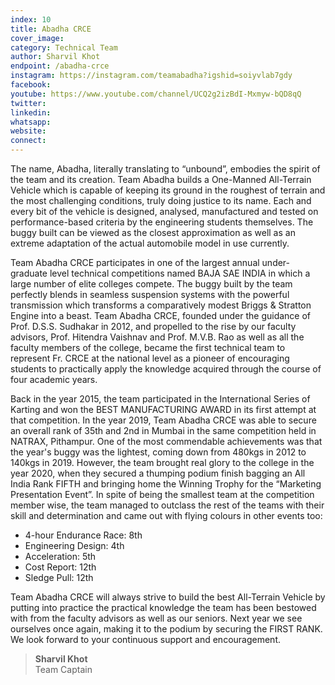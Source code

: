 ```yaml
---
index: 10
title: Abadha CRCE
cover_image:
category: Technical Team
author: Sharvil Khot
endpoint: /abadha-crce
instagram: https://instagram.com/teamabadha?igshid=soiyvlab7gdy
facebook:
youtube: https://www.youtube.com/channel/UCQ2g2izBdI-Mxmyw-bQD8qQ
twitter:
linkedin:
whatsapp:
website:
connect:
---
```


The name, Abadha, literally translating to “unbound”, embodies the spirit of the team and its creation. Team Abadha builds a One-Manned All-Terrain Vehicle which is capable of keeping its ground in the roughest of terrain and the most challenging conditions, truly doing justice to its name. Each and every bit of the vehicle is designed, analysed, manufactured and tested on performance-based criteria by the engineering students themselves. The buggy built can be viewed as the closest approximation as well as an extreme adaptation of the actual automobile model in use currently.

Team Abadha CRCE participates in one of the largest annual under-graduate level technical competitions named BAJA SAE INDIA in which a large number of elite colleges compete. The buggy built by the team perfectly blends in seamless suspension systems with the powerful transmission which transforms a comparatively modest Briggs & Stratton Engine into a beast. Team Abadha CRCE, founded under the guidance of Prof. D.S.S. Sudhakar in 2012, and propelled to the rise by our faculty advisors, Prof. Hitendra Vaishnav and Prof. M.V.B. Rao as well as all the faculty members of the college, became the first technical team to represent Fr. CRCE at the national level as a pioneer of encouraging students to practically apply the knowledge acquired through the course of four academic years.

Back in the year 2015, the team participated in the International Series of Karting and won the BEST MANUFACTURING AWARD in its first attempt at that competition. In the year 2019, Team Abadha CRCE was able to secure an overall rank of 35th and 2nd in Mumbai in the same competition held in NATRAX, Pithampur. One of the most commendable achievements was that the year's buggy was the lightest, coming down from 480kgs in 2012 to 140kgs in 2019. However, the team brought real glory to the college in the year 2020, when they secured a thumping podium finish bagging an All India Rank FIFTH and bringing home the Winning Trophy for the “Marketing Presentation Event”. In spite of being the smallest team at the competition member wise, the team managed to outclass the rest of the teams with their skill and determination and came out with flying colours in other events too:

- 4-hour Endurance Race: 8th
- Engineering Design: 4th
- Acceleration: 5th
- Cost Report: 12th
- Sledge Pull: 12th

Team Abadha CRCE will always strive to build the best All-Terrain Vehicle by putting into practice the practical knowledge the team has been bestowed with from the faculty advisors as well as our seniors. Next year we see ourselves once again, making it to the podium by securing the FIRST RANK. We look forward to your continuous support and encouragement.

> **Sharvil Khot**<br>
> Team Captain

